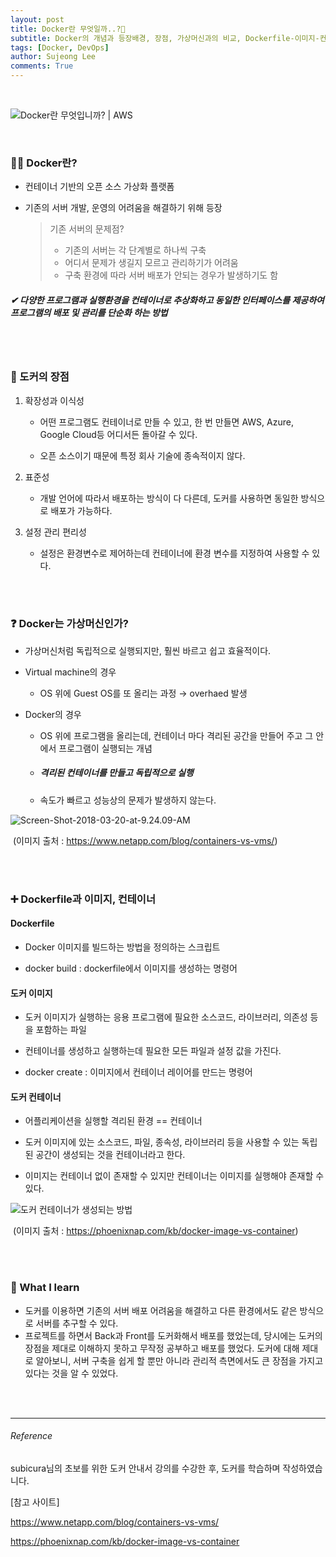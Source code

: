 ```yaml
---
layout: post
title: Docker란 무엇일까..?🐳
subtitle: Docker의 개념과 등장배경, 장점, 가상머신과의 비교, Dockerfile-이미지-컨테이너의 차이를 공부합니다.
tags: [Docker, DevOps]
author: Sujeong Lee
comments: True
---
```


<br>

![Docker란 무엇입니까? | AWS](https://d1.awsstatic.com/acs/characters/Logos/Docker-Logo_Horizontel_279x131.b8a5c41e56b77706656d61080f6a0217a3ba356d.png)

<br>

### 🤷‍♀️ Docker란?

- 컨테이너 기반의 오픈 소스 가상화 플랫폼

- 기존의 서버 개발, 운영의 어려움을 해결하기 위해 등장

  > 기존 서버의 문제점?
  >
  > - 기존의 서버는 각 단계별로 하나씩 구축
  > - 어디서 문제가 생길지 모르고 관리하기가 어려움
  > - 구축 환경에 따라 서버 배포가 안되는 경우가 발생하기도 함
  >   <br>

##### ✔ 다양한 프로그램과 실행환경을 컨테이너로 추상화하고 동일한 인터페이스를 제공하여 프로그램의 배포 및 관리를 단순화 하는 방법

<br>
<br>

### 🐳 도커의 장점

1. 확장성과 이식성

   - 어떤 프로그램도 컨테이너로 만들 수 있고, 한 번 만들면 AWS, Azure, Google Cloud등 어디서든 돌아갈 수 있다.

   - 오픈 소스이기 때문에 특정 회사 기술에 종속적이지 않다.

2. 표준성

   - 개발 언어에 따라서 배포하는 방식이 다 다른데, 도커를 사용하면 동일한 방식으로 배포가 가능하다.

3. 설정 관리 편리성
   - 설정은 환경변수로 제어하는데 컨테이너에 환경 변수를 지정하여 사용할 수 있다.

<br>
<br>

### ❓ Docker는 가상머신인가?

- 가상머신처럼 독립적으로 실행되지만, 훨씬 바르고 쉽고 효율적이다.

- Virtual machine의 경우

  - OS 위에 Guest OS를 또 올리는 과정 → overhaed 발생

- Docker의 경우

  - OS 위에 프로그램을 올리는데, 컨테이너 마다 격리된 공간을 만들어 주고 그 안에서 프로그램이 실행되는 개념

  - ##### 격리된 컨테이너를 만들고 독립적으로 실행

  - 속도가 빠르고 성능상의 문제가 발생하지 않는다.

![Screen-Shot-2018-03-20-at-9.24.09-AM](https://www.netapp.com/media/Screen-Shot-2018-03-20-at-9.24.09-AM_tcm19-56643.png?v=85344)

​ (이미지 출처 : https://www.netapp.com/blog/containers-vs-vms/)

<br>
<br>

### ➕ Dockerfile과 이미지, 컨테이너

#### Dockerfile

- Docker 이미지를 빌드하는 방법을 정의하는 스크립트

- docker build : dockerfile에서 이미지를 생성하는 명령어

#### 도커 이미지

- 도커 이미지가 실행하는 응용 프로그램에 필요한 소스코드, 라이브러리, 의존성 등을 포함하는 파일

- 컨테이너를 생성하고 실행하는데 필요한 모든 파일과 설정 값을 가진다.

- docker create : 이미지에서 컨테이너 레이어를 만드는 명령어

#### 도커 컨테이너

- 어플리케이션을 실행할 격리된 환경 == 컨테이너
- 도커 이미지에 있는 소스코드, 파일, 종속성, 라이브러리 등을 사용할 수 있는 독립된 공간이 생성되는 것을 컨테이너라고 한다.

- 이미지는 컨테이너 없이 존재할 수 있지만 컨테이너는 이미지를 실행해야 존재할 수 있다.

![도커 컨테이너가 생성되는 방법](https://phoenixnap.com/kb/wp-content/uploads/2021/04/crating-a-docker-container.png)

​ (이미지 출처 : https://phoenixnap.com/kb/docker-image-vs-container)

<br>
<br>

### 🌱 What I learn

- 도커를 이용하면 기존의 서버 배포 어려움을 해결하고 다른 환경에서도 같은 방식으로 서버를 추구할 수 있다.
- 프로젝트를 하면서 Back과 Front를 도커화해서 배포를 했었는데, 당시에는 도커의 장점을 제대로 이해하지 못하고 무작정 공부하고 배포를 했었다. 도커에 대해 제대로 알아보니, 서버 구축을 쉽게 할 뿐만 아니라 관리적 측면에서도 큰 장점을 가지고 있다는 것을 알 수 있었다.

<br>
<br>

---

###### Reference

subicura님의 초보를 위한 도커 안내서 강의를 수강한 후, 도커를 학습하며 작성하였습니다.

[참고 사이트]

https://www.netapp.com/blog/containers-vs-vms/

https://phoenixnap.com/kb/docker-image-vs-container
